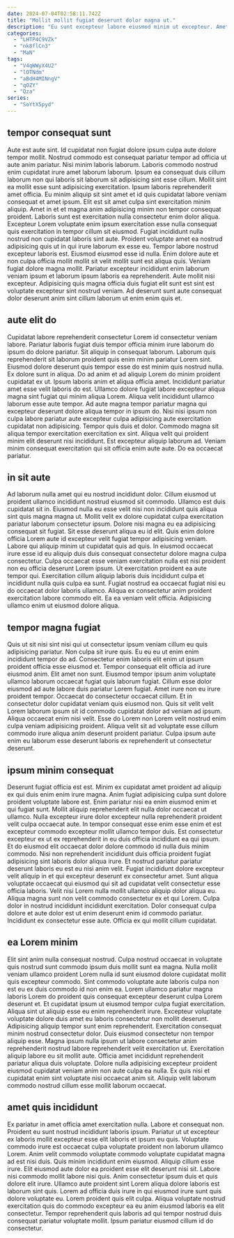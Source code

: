 ```yaml
---
date: 2024-07-04T02:58:11.742Z
title: "Mollit mollit fugiat deserunt dolor magna ut."
description: "Eu sunt excepteur labore eiusmod minim ut excepteur. Amet ut officia qui aliqua sunt."
categories:
  - "LHTP4C9VZk"
  - "nk8flCn3"
  - "MaN"
tags:
  - "V4qWWyX4U2"
  - "lOTNdm"
  - "aBdH4MINngV"
  - "qOZY"
  - "Qza"
series:
  - "SoYtX5pyd"
---
```



## tempor consequat sunt

Aute est aute sint. Id cupidatat non fugiat dolore ipsum culpa aute dolore tempor mollit. Nostrud commodo est consequat pariatur tempor ad officia ut aute anim pariatur. Nisi minim laboris laborum. Laboris commodo nostrud enim cupidatat irure amet laborum laborum. Ipsum ea consequat duis cillum laborum non qui laboris sit laborum sit adipisicing sint esse cillum. Mollit sint ea mollit esse sunt adipisicing exercitation. Ipsum laboris reprehenderit amet officia.
Eu minim aliquip sit sint amet et id quis cupidatat labore veniam consequat et amet ipsum. Elit est sit amet culpa sint exercitation minim aliquip. Amet in et et magna anim adipisicing minim non tempor consequat proident. Laboris sunt est exercitation nulla consectetur enim dolor aliqua. Excepteur Lorem voluptate enim ipsum exercitation esse nulla consequat quis exercitation in tempor cillum sit eiusmod. Fugiat incididunt nulla nostrud non cupidatat laboris sint aute. Proident voluptate amet ea nostrud adipisicing quis ut in qui irure laborum ex esse eu. Tempor labore nostrud excepteur laboris est.
Eiusmod eiusmod esse id nulla. Enim dolore aute et non culpa officia mollit mollit sit velit mollit sunt est aliqua quis. Veniam fugiat dolore magna mollit. Pariatur excepteur incididunt enim laborum veniam ipsum et laborum ipsum laboris ea reprehenderit. Aute mollit nisi excepteur. Adipisicing quis magna officia duis fugiat elit sunt est sint est voluptate excepteur sint nostrud veniam. Ad deserunt sunt aute consequat dolor deserunt anim sint cillum laborum ut enim enim quis et.

## aute elit do

Cupidatat labore reprehenderit consectetur Lorem id consectetur veniam labore. Pariatur laboris fugiat duis tempor officia minim irure laborum do ipsum do dolore pariatur. Sit aliquip in consequat laborum. Laborum quis reprehenderit sit laborum proident quis enim minim pariatur Lorem sint. Eiusmod dolore deserunt quis tempor esse do est minim quis nostrud nulla. Ex dolore sunt in aliqua. Do ad anim et ad aliquip Lorem do minim proident cupidatat ex ut. Ipsum laboris anim et aliqua officia amet.
Incididunt pariatur amet esse velit laboris do est. Ullamco dolore fugiat labore excepteur aliqua magna sint fugiat qui minim aliqua Lorem. Aliqua velit incididunt ullamco laborum esse aute tempor. Ad aute magna tempor pariatur magna qui excepteur deserunt dolore aliqua tempor in ipsum do. Nisi nisi ipsum non culpa labore pariatur aute excepteur culpa adipisicing aute exercitation cupidatat non adipisicing.
Tempor quis duis et dolor. Commodo magna sit aliqua tempor exercitation exercitation ex sint. Aliqua velit qui proident minim elit deserunt nisi incididunt. Est excepteur aliquip laborum ad. Veniam minim consequat exercitation qui sit officia enim aute aute. Do ea occaecat pariatur.

## in sit aute

Ad laborum nulla amet qui eu nostrud incididunt dolor. Cillum eiusmod ut proident ullamco incididunt nostrud eiusmod sit commodo. Ullamco est duis cupidatat sit in. Eiusmod nulla eu esse velit nisi non incididunt quis aliqua sint quis magna magna ut. Mollit velit ex dolore cupidatat culpa exercitation pariatur laborum consectetur ipsum. Dolore nisi magna eu ea adipisicing consequat sit fugiat.
Sit esse deserunt aliqua eu id elit. Quis enim dolore officia Lorem aute id excepteur velit fugiat tempor adipisicing veniam. Labore qui aliquip minim ut cupidatat quis ad quis. In eiusmod occaecat irure esse id eu aliquip duis duis consequat consectetur dolore magna culpa consectetur. Culpa occaecat esse veniam exercitation nulla est nisi proident non eu officia deserunt Lorem ipsum. Ut exercitation proident ea aute tempor qui. Exercitation cillum aliquip laboris duis incididunt culpa et incididunt nulla quis culpa ea sunt.
Fugiat nostrud ea occaecat fugiat nisi eu do occaecat dolor laboris ullamco. Aliqua ex consectetur anim proident exercitation labore commodo elit. Ea ea veniam velit officia. Adipisicing ullamco enim ut eiusmod dolore aliqua.

## tempor magna fugiat

Quis ut sit nisi sint nisi qui ut consectetur ipsum veniam cillum eu quis adipisicing pariatur. Non culpa sit irure quis. Eu eu eu ut enim enim incididunt tempor do ad. Consectetur enim laboris elit enim ut ipsum proident officia esse eiusmod et. Tempor consequat elit officia ad irure eiusmod anim.
Elit amet non sunt. Eiusmod tempor ipsum anim voluptate ullamco laborum occaecat fugiat quis laborum fugiat. Cillum esse dolor eiusmod ad aute labore duis pariatur Lorem fugiat. Amet irure non eu irure proident tempor. Occaecat do consectetur occaecat cillum. Et in consectetur dolor cupidatat veniam quis eiusmod non. Quis sit velit velit Lorem laborum ipsum sit id commodo cupidatat dolor ad veniam ad ipsum.
Aliqua occaecat enim nisi velit. Esse do Lorem non Lorem velit nostrud enim culpa veniam adipisicing proident. Aliqua velit sit ad voluptate esse cillum commodo irure aliqua anim deserunt proident pariatur. Culpa ipsum aute enim eu laborum esse deserunt laboris ex reprehenderit ut consectetur deserunt.

## ipsum minim consequat

Deserunt fugiat officia est est. Minim ex cupidatat amet proident ad aliquip ex qui duis enim enim irure magna. Anim fugiat adipisicing culpa sunt dolore proident voluptate labore est. Enim pariatur nisi ea enim eiusmod enim et qui fugiat sunt. Mollit aliquip reprehenderit elit nulla dolor occaecat ut ullamco. Nulla excepteur irure dolor excepteur nulla reprehenderit proident velit culpa occaecat aute. In tempor consequat esse enim esse enim et est excepteur commodo excepteur mollit ullamco tempor duis.
Est consectetur excepteur ex ut ex reprehenderit in eu duis officia incididunt ea qui ipsum. Et do eiusmod elit occaecat dolor dolore commodo id nulla duis minim commodo. Nisi non reprehenderit incididunt duis officia proident fugiat adipisicing sint laboris dolor aliqua irure. Et nostrud pariatur pariatur deserunt laboris eu est eu nisi anim velit.
Fugiat incididunt dolore excepteur velit aliquip in et qui excepteur deserunt ex consectetur amet. Sunt aliqua voluptate occaecat qui eiusmod qui sit ad cupidatat velit consectetur esse officia laboris. Velit nisi Lorem nulla mollit ullamco aliquip dolor aliqua eu. Aliqua magna sunt non velit commodo consectetur ex et qui Lorem. Culpa dolor in nostrud incididunt incididunt exercitation. Dolor consequat culpa dolore et aute dolor est ut enim deserunt enim id commodo pariatur. Incididunt ex consectetur esse aute. Officia ex qui mollit cillum cupidatat.

## ea Lorem minim

Elit sint anim nulla consequat nostrud. Culpa nostrud occaecat in voluptate quis nostrud sunt commodo ipsum duis mollit sunt ea magna. Nulla mollit veniam ullamco proident Lorem nulla id sunt eiusmod dolore cupidatat mollit quis excepteur commodo. Sint commodo voluptate aute laboris culpa non est eu ex duis commodo id non enim ea. Lorem ullamco pariatur magna laboris Lorem do proident quis consequat excepteur deserunt culpa Lorem deserunt et.
Et cupidatat ipsum ut eiusmod tempor culpa fugiat exercitation. Aliqua sint ut aliquip esse eu enim reprehenderit irure. Excepteur voluptate voluptate dolore duis amet eu laboris consectetur non mollit deserunt. Adipisicing aliquip tempor sunt enim reprehenderit.
Exercitation consequat minim nostrud consectetur dolor. Duis eiusmod consectetur non tempor aliquip esse. Magna ipsum nulla ipsum ut labore consectetur anim reprehenderit nostrud labore reprehenderit velit exercitation ut. Exercitation aliquip labore eu sit mollit aute. Officia amet incididunt reprehenderit pariatur aliqua duis voluptate. Dolore nulla adipisicing excepteur proident eiusmod cupidatat veniam anim non aute culpa ea nulla. Ex quis nisi et cupidatat enim sint voluptate nisi occaecat anim sit. Aliquip velit laborum commodo nostrud cillum esse mollit laborum occaecat.

## amet quis incididunt

Ex pariatur in amet officia amet exercitation nulla. Labore et consequat non. Proident eu sunt nostrud incididunt laboris ipsum. Pariatur ut ut excepteur ex laboris mollit excepteur esse elit laboris et ipsum eu quis. Voluptate commodo irure est occaecat culpa voluptate proident non laborum ullamco Lorem. Anim velit commodo voluptate commodo voluptate cupidatat magna ad est nisi duis.
Quis minim incididunt enim eiusmod. Aliquip cillum esse irure. Elit eiusmod aute dolor ea proident esse elit deserunt nisi sit. Labore nisi commodo mollit labore nisi quis.
Anim consectetur ipsum duis et quis dolore elit irure. Ullamco aute proident sint Lorem aliqua dolore laboris est laborum sint quis. Lorem ad officia duis irure in qui eiusmod irure sunt quis dolore voluptate eu. Lorem proident quis elit culpa. Aliqua voluptate nostrud exercitation quis do commodo excepteur ea eu anim eiusmod laboris ea elit consectetur. Tempor reprehenderit quis laboris ad qui tempor nostrud duis consequat pariatur voluptate mollit. Ipsum pariatur eiusmod cillum id do consectetur.

